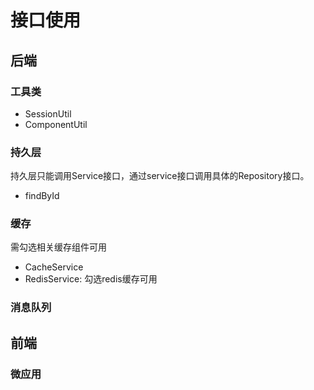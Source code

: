 # 接口使用

## 后端
### 工具类
- SessionUtil
- ComponentUtil

### 持久层
持久层只能调用Service接口，通过service接口调用具体的Repository接口。
- findById

### 缓存
需勾选相关缓存组件可用

- CacheService
- RedisService: 勾选redis缓存可用

### 消息队列


## 前端

### 微应用